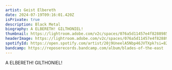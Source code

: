 ```yaml
---
artist: Geist Elbereth
date: 2024-07-19T09:16:01.420Z
isPrivate: true
description: Black Metal
biography: A ELBERETH! GILTHONIEL!
thumbnail: https://lightroom.adobe.com/v2c/spaces/076a5d11457e4f8288985264ae5b0fa0/assets/c5599cb779a3ee8822139e5f32ad9a4f/revisions/37370a118ec24ae08d0f2d81c2e73626/renditions/f3e5f6a08bdbec68464dcb304c7f2895
headerImage: https://lightroom.adobe.com/v2c/spaces/076a5d11457e4f8288985264ae5b0fa0/assets/c5599cb779a3ee8822139e5f32ad9a4f/revisions/37370a118ec24ae08d0f2d81c2e73626/renditions/f3e5f6a08bdbec68464dcb304c7f2895
spotifyId: https://open.spotify.com/artist/20j9UneelA5Nbp46JVTXpk?si=82zzLfo2Tb6elzWrrgs_Hg
bandcamp: https://reposerecords.bandcamp.com/album/blades-of-the-east
---
```

A ELBERETH! GILTHONIEL!